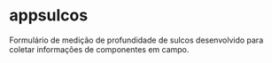 # appsulcos
Formulário de medição de profundidade de sulcos desenvolvido para coletar informações de componentes em campo.

